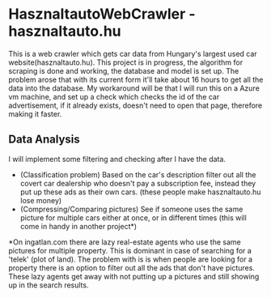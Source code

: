 # HasznaltautoWebCrawler - hasznaltauto.hu

This is a web crawler which gets car data from Hungary's largest used car website(hasznaltauto.hu). This project is in progress, the algorithm for scraping is done and working, 
the database and model is set up. The problem arose that with its current form it'll take about 16 hours to get all the data into the database. My workaround will be that
I will run this on a Azure vm machine, and set up a check  which checks the id of the car advertisement, if it already exists, doesn't need to open that page,
therefore making it faster.

## Data Analysis
I will implement some filtering and checking after I have the data.
 - (Classification problem) Based on the car's description filter out all the covert car dealership who doesn't pay a subscription fee, instead they put up these ads as their own cars. (these people make hasznaltauto.hu lose money)
 - (Compressing/Comparing pictures) See if someone uses the same picture for multiple cars either at once, or in different times (this will come in handy in another project*)
 
 
 *On ingatlan.com there are lazy real-estate agents who use the same pictures for multiple property. This is dominant in case of searching for a 'telek' (plot of land). The problem with is is when people are looking for a property there is an option to filter out all the ads that don't have pictures. These lazy agents get away with not putting up a pictures and still showing up in the search results.

